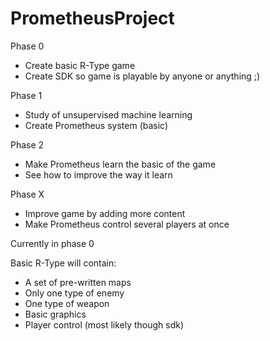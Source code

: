 # PrometheusProject

Phase 0
- Create basic R-Type game
- Create SDK so game is playable by anyone or anything ;)

Phase 1
- Study of unsupervised machine learning
- Create Prometheus system (basic)

Phase 2
- Make Prometheus learn the basic of the game
- See how to improve the way it learn

Phase X
- Improve game by adding more content
- Make Prometheus control several players at once

Currently in phase 0

Basic R-Type will contain:
 - A set of pre-written maps
 - Only one type of enemy
 - One type of weapon
 - Basic graphics
 - Player control (most likely though sdk)
 
